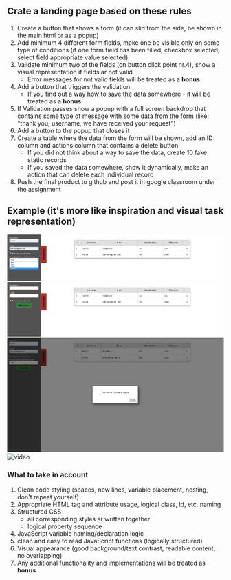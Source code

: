 ## Crate a landing page based on these rules
1. Create a button that shows a form (it can slid from the side, be shown in the main html or as a popup)
2. Add minimum 4 different form fields, make one be visible only on some type of conditions (if one form field has been filled, checkbox selected, select field appropriate value selected)
3. Validate minimum two of the fields (on button click point nr.4), show a visual representation if fields ar not valid
    * Error messages for not valid fields will be treated as a **bonus**
4. Add a button that triggers the validation
    * If you find out a way how to save the data somewhere - it will be treated as a **bonus**
5. If Validation passes show a popup with a full screen backdrop that contains some type of message with some data from the form (like: "thank you, username, we have received your request")
6. Add a button to the popup that closes it
7. Create a table where the data from the form will be shown, add an ID column and actions column that contains a delete button
   * If you did not think about a way to save the data, create 10 fake static records
   * If you saved the data somewhere, show it dynamically, make an action that can delete each individual record
8. Push the final product to github and post it in google classroom under the assignment

## Example (it's more like inspiration and visual task representation)
![Opened form, filled](extra-resources/W04L01/assets/open-form-filled.png)
![Opened form, validation error](extra-resources/W04L01/assets/open-form-validation-error.png)
![Popup](extra-resources/W04L01/assets/popup.png)
![video](extra-resources/W04L01/assets/W04L01-example.gif)

### What to take in account
1. Clean code styling (spaces, new lines, variable placement, nesting, don't repeat yourself)
2. Appropriate HTML tag and attribute usage, logical class, id, etc. naming
3. Structured CSS
   * all corresponding styles ar written together
   * logical property sequence
4. JavaScript variable naming/declaration logic
5. clean and easy to read JavaScript functions (logically structured)
6. Visual appearance (good background/text contrast, readable content, no overlapping)
7. Any additional functionality and implementations will be treated as **bonus** 
